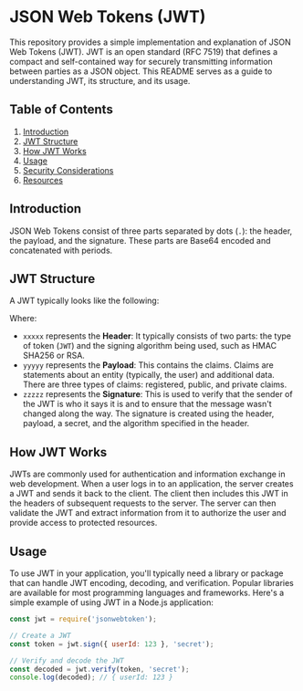 # JSON Web Tokens (JWT)

This repository provides a simple implementation and explanation of JSON Web Tokens (JWT). JWT is an open standard (RFC 7519) that defines a compact and self-contained way for securely transmitting information between parties as a JSON object. This README serves as a guide to understanding JWT, its structure, and its usage.

## Table of Contents

1. [Introduction](#introduction)
2. [JWT Structure](#jwt-structure)
3. [How JWT Works](#how-jwt-works)
4. [Usage](#usage)
5. [Security Considerations](#security-considerations)
6. [Resources](#resources)

## Introduction

JSON Web Tokens consist of three parts separated by dots (`.`): the header, the payload, and the signature. These parts are Base64 encoded and concatenated with periods.

## JWT Structure

A JWT typically looks like the following:


Where:

- `xxxxx` represents the **Header**: It typically consists of two parts: the type of token (`JWT`) and the signing algorithm being used, such as HMAC SHA256 or RSA.
- `yyyyy` represents the **Payload**: This contains the claims. Claims are statements about an entity (typically, the user) and additional data. There are three types of claims: registered, public, and private claims.
- `zzzzz` represents the **Signature**: This is used to verify that the sender of the JWT is who it says it is and to ensure that the message wasn't changed along the way. The signature is created using the header, payload, a secret, and the algorithm specified in the header.

## How JWT Works

JWTs are commonly used for authentication and information exchange in web development. When a user logs in to an application, the server creates a JWT and sends it back to the client. The client then includes this JWT in the headers of subsequent requests to the server. The server can then validate the JWT and extract information from it to authorize the user and provide access to protected resources.

## Usage

To use JWT in your application, you'll typically need a library or package that can handle JWT encoding, decoding, and verification. Popular libraries are available for most programming languages and frameworks. Here's a simple example of using JWT in a Node.js application:

```javascript
const jwt = require('jsonwebtoken');

// Create a JWT
const token = jwt.sign({ userId: 123 }, 'secret');

// Verify and decode the JWT
const decoded = jwt.verify(token, 'secret');
console.log(decoded); // { userId: 123 }
